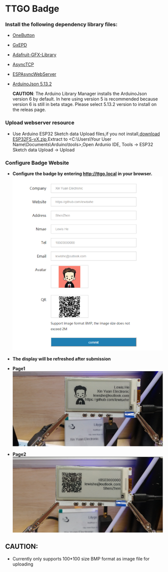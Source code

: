TTGO Badge 
========================


### Install the following dependency library files:
- [OneButton](https://github.com/mathertel/OneButton)
- [GxEPD](https://github.com/ZinggJM/GxEPD)
- [Adafruit-GFX-Library](https://github.com/adafruit/Adafruit-GFX-Library)
- [AsyncTCP](https://github.com/me-no-dev/AsyncTCP)
- [ESPAsyncWebServer](https://github.com/me-no-dev/ESPAsyncWebServer)
- [ArduinoJson 5.13.2](https://github.com/bblanchon/ArduinoJson/releases)

    **CAUTION**: The Arduino Library Manager installs the ArduinoJson version 6 by default.
    In here using version 5 is recommended because version 6 is still in beta stage. Please select 5.13.2 version to install on the releas page.

### Upload webserver resource
- Use Arduino ESP32 Sketch data Upload files,if you not install,[download ESP32FS-vX.zip](https://github.com/me-no-dev/arduino-esp32fs-plugin/releases),Extract to <C:\Users\Your User Name\Documents\Arduino\tools>,Open Ardunio IDE,  Tools -> ESP32 Sketch data Upload -> Upload

### Configure Badge Website

- **Configure the badge by entering http://ttgo.local in your browser.**
![](images/3.png)

- **The display will be refreshed after submission**
- **Page1**
![](images/1.png)
- **Page2**
![](images/2.png)


## CAUTION:
- Currently only supports 100*100 size BMP format as image file for uploading
